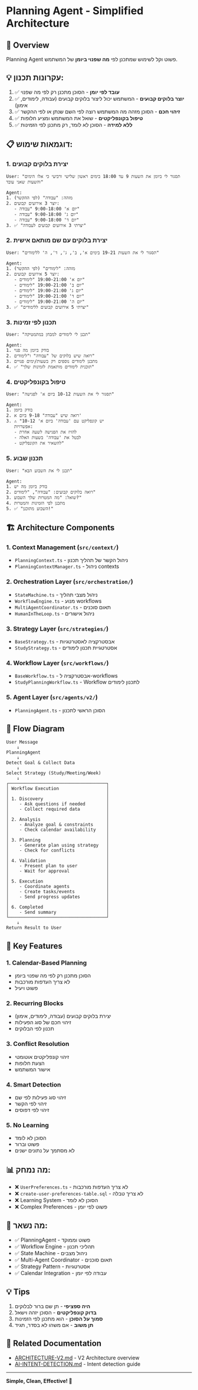 # Planning Agent - Simplified Architecture

## 🎯 Overview

Planning Agent פשוט וקל לשימוש שמתכנן לפי **מה שפנוי ביומן** של המשתמש.

## 💡 עקרונות תכנון:

1. ✅ **עובד לפי יומן** - הסוכן מתכנן רק לפי מה שפנוי
2. ✅ **יוצר בלוקים קבועים** - המשתמש יכול ליצור בלוקים קבועים (עבודה, לימודים, אימון)
3. ✅ **זיהוי חכם** - הסוכן מזהה מה המשתמש רוצה לפי השם שנתן או לפי ההקשר
4. ✅ **טיפול בקונפליקטים** - שואל את המשתמש ומציע חלופות
5. ✅ **ללא למידה** - הסוכן לא לומד, רק מתכנן לפי הזמינות

## 📋 דוגמאות שימוש:

### 1. יצירת בלוקים קבועים

```
User: "תסגור לי ביומן את השעות 9 עד 18:00 בימים ראשון שלישי ורביעי כי אלו הימים והשעות שאני עובד"

Agent:
1. מזהה: "עבודה" (לפי ההקשר)
2. יוצר 3 אירועים קבועים:
   - יום א' 9:00-18:00 "עבודה"
   - יום ג' 9:00-18:00 "עבודה"
   - יום ד' 9:00-18:00 "עבודה"
3. ✅ "יצרתי 3 אירועים קבועים לעבודה"
```

### 2. יצירת בלוקים עם שם מותאם אישית

```
User: "תסגור לי את השעות 19-21 בימים א', ב', ג', ד', ה' ללימודים"

Agent:
1. מזהה: "לימודים" (לפי ההקשר)
2. יוצר 5 אירועים קבועים:
   - יום א' 19:00-21:00 "לימודים"
   - יום ב' 19:00-21:00 "לימודים"
   - יום ג' 19:00-21:00 "לימודים"
   - יום ד' 19:00-21:00 "לימודים"
   - יום ה' 19:00-21:00 "לימודים"
3. ✅ "יצרתי 5 אירועים קבועים ללימודים"
```

### 3. תכנון לפי זמינות

```
User: "תכנן לי לימודים למבחן במתמטיקה"

Agent:
1. בודק ביומן מה פנוי
2. רואה שיש בלוקים של "עבודה" ו"לימודים"
3. מתכנן לימודים נוספים רק בשעות/ימים פנויים
4. ✅ "תוכנית לימודים מותאמת לזמינות שלך"
```

### 4. טיפול בקונפליקטים

```
User: "תסגור לי את השעות 10-12 ביום א' לפגישה"

Agent:
1. בודק ביומן
2. רואה שיש "עבודה" 9-18 ביום א'
3. ⚠️ "יש קונפליקט עם 'עבודה' ביום א' 10-12
   אפשרויות:
   - להזיז את הפגישה לשעה אחרת
   - לבטל את 'עבודה' בשעות האלה
   - להשאיר את הקונפליקט"
```

### 5. תכנון שבוע

```
User: "תכנן לי את השבוע הבא"

Agent:
1. בודק ביומן מה יש
2. רואה בלוקים קבועים: "עבודה", "לימודים"
3. שואל: "מה המטרות שלך השבוע?"
4. מתכנן לפי הזמינות והמטרות
5. ✅ "השבוע מתוכנן!"
```

## 🏗️ Architecture Components

### 1. **Context Management** (`src/context/`)
- `PlanningContext.ts` - ניהול הקשר של תהליך תכנון
- `PlanningContextManager.ts` - ניהול contexts

### 2. **Orchestration Layer** (`src/orchestration/`)
- `StateMachine.ts` - ניהול מצבי תהליך
- `WorkflowEngine.ts` - מנוע workflows
- `MultiAgentCoordinator.ts` - תאום סוכנים
- `HumanInTheLoop.ts` - ניהול אישורים

### 3. **Strategy Layer** (`src/strategies/`)
- `BaseStrategy.ts` - אבסטרקציה לאסטרטגיות
- `StudyStrategy.ts` - אסטרטגיית תכנון לימודים

### 4. **Workflow Layer** (`src/workflows/`)
- `BaseWorkflow.ts` - אבסטרקציה ל-workflows
- `StudyPlanningWorkflow.ts` - Workflow לתכנון לימודים

### 5. **Agent Layer** (`src/agents/v2/`)
- `PlanningAgent.ts` - הסוכן הראשי לתכנון

## 🔄 Flow Diagram

```
User Message
    ↓
PlanningAgent
    ↓
Detect Goal & Collect Data
    ↓
Select Strategy (Study/Meeting/Week)
    ↓
┌─────────────────────────────────────┐
│ Workflow Execution                  │
│                                     │
│ 1. Discovery                        │
│    - Ask questions if needed        │
│    - Collect required data          │
│                                     │
│ 2. Analysis                         │
│    - Analyze goal & constraints     │
│    - Check calendar availability    │
│                                     │
│ 3. Planning                         │
│    - Generate plan using strategy   │
│    - Check for conflicts            │
│                                     │
│ 4. Validation                       │
│    - Present plan to user           │
│    - Wait for approval              │
│                                     │
│ 5. Execution                        │
│    - Coordinate agents              │
│    - Create tasks/events            │
│    - Send progress updates          │
│                                     │
│ 6. Completed                        │
│    - Send summary                   │
└─────────────────────────────────────┘
    ↓
Return Result to User
```

## 🎯 Key Features

### 1. **Calendar-Based Planning**
- הסוכן מתכנן רק לפי מה שפנוי ביומן
- לא צריך העדפות מורכבות
- פשוט ויעיל

### 2. **Recurring Blocks**
- יצירת בלוקים קבועים (עבודה, לימודים, אימון)
- זיהוי חכם של סוג הפעילות
- תכנון לפי הבלוקים

### 3. **Conflict Resolution**
- זיהוי קונפליקטים אוטומטי
- הצעת חלופות
- אישור המשתמש

### 4. **Smart Detection**
- זיהוי סוג פעילות לפי שם
- זיהוי לפי הקשר
- זיהוי לפי דפוסים

### 5. **No Learning**
- הסוכן לא לומד
- פשוט וברור
- לא מסתמך על נתונים ישנים

## 📊 מה נמחק:

- ❌ `UserPreferences.ts` - לא צריך העדפות מורכבות
- ❌ `create-user-preferences-table.sql` - לא צריך טבלה
- ❌ Learning System - הסוכן לא לומד
- ❌ Complex Preferences - פשוט לפי יומן

## 🚀 מה נשאר:

- ✅ PlanningAgent - פשוט וממוקד
- ✅ Workflow Engine - תהליכי תכנון
- ✅ State Machine - ניהול מצבים
- ✅ Multi-Agent Coordinator - תאום סוכנים
- ✅ Strategy Pattern - אסטרטגיות
- ✅ Calendar Integration - עבודה לפי יומן

## 💡 Tips

1. **היה ספציפי** - תן שם ברור לבלוקים
2. **בדוק קונפליקטים** - הסוכן יזהה וישאל
3. **סמוך על הסוכן** - הוא מתכנן לפי הזמינות
4. **תן משוב** - אם משהו לא בסדר, תגיד

## 🔗 Related Documentation

- [ARCHITECTURE-V2.md](./ARCHITECTURE-V2.md) - V2 Architecture overview
- [AI-INTENT-DETECTION.md](./docs/AI-INTENT-DETECTION.md) - Intent detection guide

---

**Simple, Clean, Effective! 🎯**
